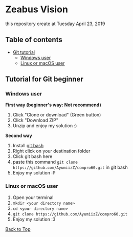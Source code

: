 # Zeabus Vision
this repository create at Tuesday April 23, 2019

## Table of contents
- [Git tutorial](#tutorial-for-git-beginner)
   * [Windows user](#windows-user)
   * [Linux or macOS user](#linux-or-macos-user)

## Tutorial for Git beginner

### Windows user

__First way (beginner's way: Not recommend)__
1. Click "Clone or download" (Green button)
2. Click "Download ZIP"
3. Unzip and enjoy my solution :)

__Second way__
1. Install [git bash](https://git-scm.com/downloads)
2. Right click on your destination folder
3. Click git bash here
4. paste this command `git clone https://github.com/AyumiizZ/compro60.git` in git bash
5. Enjoy my solution :P

### Linux or macOS user
1. Open your terminal
2. `mkdir <your directory name>`
3. `cd <your directory name>`
4. `git clone https://github.com/AyumiizZ/compro60.git`
5. Enjoy my solution :3

[Back to Top](#zeabus-vision)
